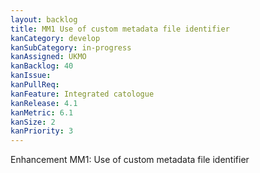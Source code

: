 ```yaml
---
layout: backlog
title: MM1 Use of custom metadata file identifier
kanCategory: develop
kanSubCategory: in-progress
kanAssigned: UKMO
kanBacklog: 40
kanIssue:
kanPullReq:
kanFeature: Integrated catologue
kanRelease: 4.1
kanMetric: 6.1
kanSize: 2
kanPriority: 3
---
```

Enhancement MM1: Use of custom metadata file identifier
